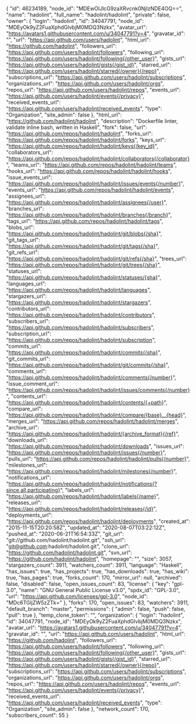 {
"id": 46234189,
"node_id": "MDEwOlJlcG9zaXRvcnk0NjIzNDE4OQ==",
"name": "hadolint",
"full_name": "hadolint/hadolint",
"private": false,
"owner": {
"login": "hadolint",
"id": 34047791,
"node_id": "MDEyOk9yZ2FuaXphdGlvbjM0MDQ3Nzkx",
"avatar_url": "https://avatars1.githubusercontent.com/u/34047791?v=4",
"gravatar_id": "",
"url": "https://api.github.com/users/hadolint",
"html_url": "https://github.com/hadolint",
"followers_url": "https://api.github.com/users/hadolint/followers",
"following_url": "https://api.github.com/users/hadolint/following{/other_user}",
"gists_url": "https://api.github.com/users/hadolint/gists{/gist_id}",
"starred_url": "https://api.github.com/users/hadolint/starred{/owner}{/repo}",
"subscriptions_url": "https://api.github.com/users/hadolint/subscriptions",
"organizations_url": "https://api.github.com/users/hadolint/orgs",
"repos_url": "https://api.github.com/users/hadolint/repos",
"events_url": "https://api.github.com/users/hadolint/events{/privacy}",
"received_events_url": "https://api.github.com/users/hadolint/received_events",
"type": "Organization",
"site_admin": false
},
"html_url": "https://github.com/hadolint/hadolint",
"description": "Dockerfile linter, validate inline bash, written in Haskell",
"fork": false,
"url": "https://api.github.com/repos/hadolint/hadolint",
"forks_url": "https://api.github.com/repos/hadolint/hadolint/forks",
"keys_url": "https://api.github.com/repos/hadolint/hadolint/keys{/key_id}",
"collaborators_url": "https://api.github.com/repos/hadolint/hadolint/collaborators{/collaborator}",
"teams_url": "https://api.github.com/repos/hadolint/hadolint/teams",
"hooks_url": "https://api.github.com/repos/hadolint/hadolint/hooks",
"issue_events_url": "https://api.github.com/repos/hadolint/hadolint/issues/events{/number}",
"events_url": "https://api.github.com/repos/hadolint/hadolint/events",
"assignees_url": "https://api.github.com/repos/hadolint/hadolint/assignees{/user}",
"branches_url": "https://api.github.com/repos/hadolint/hadolint/branches{/branch}",
"tags_url": "https://api.github.com/repos/hadolint/hadolint/tags",
"blobs_url": "https://api.github.com/repos/hadolint/hadolint/git/blobs{/sha}",
"git_tags_url": "https://api.github.com/repos/hadolint/hadolint/git/tags{/sha}",
"git_refs_url": "https://api.github.com/repos/hadolint/hadolint/git/refs{/sha}",
"trees_url": "https://api.github.com/repos/hadolint/hadolint/git/trees{/sha}",
"statuses_url": "https://api.github.com/repos/hadolint/hadolint/statuses/{sha}",
"languages_url": "https://api.github.com/repos/hadolint/hadolint/languages",
"stargazers_url": "https://api.github.com/repos/hadolint/hadolint/stargazers",
"contributors_url": "https://api.github.com/repos/hadolint/hadolint/contributors",
"subscribers_url": "https://api.github.com/repos/hadolint/hadolint/subscribers",
"subscription_url": "https://api.github.com/repos/hadolint/hadolint/subscription",
"commits_url": "https://api.github.com/repos/hadolint/hadolint/commits{/sha}",
"git_commits_url": "https://api.github.com/repos/hadolint/hadolint/git/commits{/sha}",
"comments_url": "https://api.github.com/repos/hadolint/hadolint/comments{/number}",
"issue_comment_url": "https://api.github.com/repos/hadolint/hadolint/issues/comments{/number}",
"contents_url": "https://api.github.com/repos/hadolint/hadolint/contents/{+path}",
"compare_url": "https://api.github.com/repos/hadolint/hadolint/compare/{base}...{head}",
"merges_url": "https://api.github.com/repos/hadolint/hadolint/merges",
"archive_url": "https://api.github.com/repos/hadolint/hadolint/{archive_format}{/ref}",
"downloads_url": "https://api.github.com/repos/hadolint/hadolint/downloads",
"issues_url": "https://api.github.com/repos/hadolint/hadolint/issues{/number}",
"pulls_url": "https://api.github.com/repos/hadolint/hadolint/pulls{/number}",
"milestones_url": "https://api.github.com/repos/hadolint/hadolint/milestones{/number}",
"notifications_url": "https://api.github.com/repos/hadolint/hadolint/notifications{?since,all,participating}",
"labels_url": "https://api.github.com/repos/hadolint/hadolint/labels{/name}",
"releases_url": "https://api.github.com/repos/hadolint/hadolint/releases{/id}",
"deployments_url": "https://api.github.com/repos/hadolint/hadolint/deployments",
"created_at": "2015-11-15T20:20:58Z",
"updated_at": "2020-08-07T03:22:12Z",
"pushed_at": "2020-06-21T16:54:33Z",
"git_url": "git://github.com/hadolint/hadolint.git",
"ssh_url": "git@github.com:hadolint/hadolint.git",
"clone_url": "https://github.com/hadolint/hadolint.git",
"svn_url": "https://github.com/hadolint/hadolint",
"homepage": "",
"size": 3057,
"stargazers_count": 3911,
"watchers_count": 3911,
"language": "Haskell",
"has_issues": true,
"has_projects": true,
"has_downloads": true,
"has_wiki": true,
"has_pages": true,
"forks_count": 170,
"mirror_url": null,
"archived": false,
"disabled": false,
"open_issues_count": 83,
"license": {
"key": "gpl-3.0",
"name": "GNU General Public License v3.0",
"spdx_id": "GPL-3.0",
"url": "https://api.github.com/licenses/gpl-3.0",
"node_id": "MDc6TGljZW5zZTk="
},
"forks": 170,
"open_issues": 83,
"watchers": 3911,
"default_branch": "master",
"permissions": {
"admin": false,
"push": false,
"pull": true
},
"temp_clone_token": "",
"organization": {
"login": "hadolint",
"id": 34047791,
"node_id": "MDEyOk9yZ2FuaXphdGlvbjM0MDQ3Nzkx",
"avatar_url": "https://avatars1.githubusercontent.com/u/34047791?v=4",
"gravatar_id": "",
"url": "https://api.github.com/users/hadolint",
"html_url": "https://github.com/hadolint",
"followers_url": "https://api.github.com/users/hadolint/followers",
"following_url": "https://api.github.com/users/hadolint/following{/other_user}",
"gists_url": "https://api.github.com/users/hadolint/gists{/gist_id}",
"starred_url": "https://api.github.com/users/hadolint/starred{/owner}{/repo}",
"subscriptions_url": "https://api.github.com/users/hadolint/subscriptions",
"organizations_url": "https://api.github.com/users/hadolint/orgs",
"repos_url": "https://api.github.com/users/hadolint/repos",
"events_url": "https://api.github.com/users/hadolint/events{/privacy}",
"received_events_url": "https://api.github.com/users/hadolint/received_events",
"type": "Organization",
"site_admin": false
},
"network_count": 170,
"subscribers_count": 55
}

